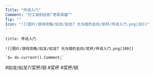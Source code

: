 ```yaml
---
Title: "传说入门"
Comment: "打工级别达到“老练英雄”"
Tip: ""
Icon: "![[图片/游戏攻略/如龙/如龙7 光与暗的去向/奖杯/传说入门.png|30]]"
---
```

```ad-common-bronze-trophy
title: 传说入门

![[图片/游戏攻略/如龙/如龙7 光与暗的去向/奖杯/传说入门.png|100]]

`$= dv.current().Comment;`

```

#如龙/如龙7/奖杯/铜 #奖杯 #奖杯/铜
